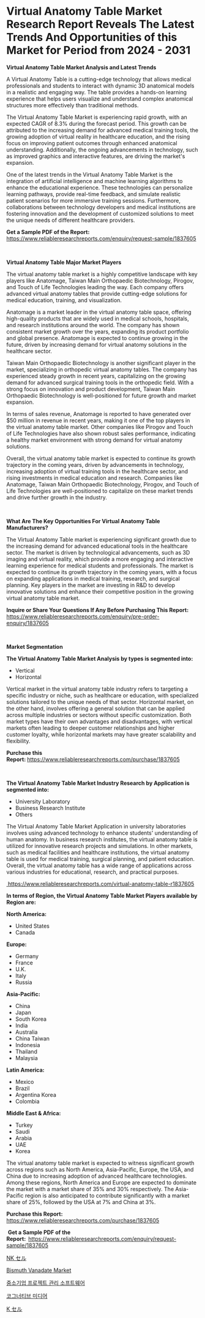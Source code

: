 <p><h1>Virtual Anatomy Table Market Research Report Reveals The Latest Trends And Opportunities of this Market for Period from 2024 - 2031</h1></p><p><strong>Virtual Anatomy Table Market Analysis and Latest Trends</strong></p>
<p><p>A Virtual Anatomy Table is a cutting-edge technology that allows medical professionals and students to interact with dynamic 3D anatomical models in a realistic and engaging way. The table provides a hands-on learning experience that helps users visualize and understand complex anatomical structures more effectively than traditional methods.</p><p>The Virtual Anatomy Table Market is experiencing rapid growth, with an expected CAGR of 8.3% during the forecast period. This growth can be attributed to the increasing demand for advanced medical training tools, the growing adoption of virtual reality in healthcare education, and the rising focus on improving patient outcomes through enhanced anatomical understanding. Additionally, the ongoing advancements in technology, such as improved graphics and interactive features, are driving the market's expansion.</p><p>One of the latest trends in the Virtual Anatomy Table Market is the integration of artificial intelligence and machine learning algorithms to enhance the educational experience. These technologies can personalize learning pathways, provide real-time feedback, and simulate realistic patient scenarios for more immersive training sessions. Furthermore, collaborations between technology developers and medical institutions are fostering innovation and the development of customized solutions to meet the unique needs of different healthcare providers.</p></p>
<p><strong>Get a Sample PDF of the Report:&nbsp;</strong> <a href="https://www.reliableresearchreports.com/enquiry/request-sample/1837605">https://www.reliableresearchreports.com/enquiry/request-sample/1837605</a></p>
<p>&nbsp;</p>
<p><strong>Virtual Anatomy Table Major Market Players</strong></p>
<p><p>The virtual anatomy table market is a highly competitive landscape with key players like Anatomage, Taiwan Main Orthopaedic Biotechnology, Pirogov, and Touch of Life Technologies leading the way. Each company offers advanced virtual anatomy tables that provide cutting-edge solutions for medical education, training, and visualization.</p><p>Anatomage is a market leader in the virtual anatomy table space, offering high-quality products that are widely used in medical schools, hospitals, and research institutions around the world. The company has shown consistent market growth over the years, expanding its product portfolio and global presence. Anatomage is expected to continue growing in the future, driven by increasing demand for virtual anatomy solutions in the healthcare sector.</p><p>Taiwan Main Orthopaedic Biotechnology is another significant player in the market, specializing in orthopedic virtual anatomy tables. The company has experienced steady growth in recent years, capitalizing on the growing demand for advanced surgical training tools in the orthopedic field. With a strong focus on innovation and product development, Taiwan Main Orthopaedic Biotechnology is well-positioned for future growth and market expansion.</p><p>In terms of sales revenue, Anatomage is reported to have generated over $50 million in revenue in recent years, making it one of the top players in the virtual anatomy table market. Other companies like Pirogov and Touch of Life Technologies have also shown robust sales performance, indicating a healthy market environment with strong demand for virtual anatomy solutions.</p><p>Overall, the virtual anatomy table market is expected to continue its growth trajectory in the coming years, driven by advancements in technology, increasing adoption of virtual training tools in the healthcare sector, and rising investments in medical education and research. Companies like Anatomage, Taiwan Main Orthopaedic Biotechnology, Pirogov, and Touch of Life Technologies are well-positioned to capitalize on these market trends and drive further growth in the industry.</p></p>
<p>&nbsp;</p>
<p><strong>What Are The Key Opportunities For Virtual Anatomy Table Manufacturers?</strong></p>
<p><p>The Virtual Anatomy Table market is experiencing significant growth due to the increasing demand for advanced educational tools in the healthcare sector. The market is driven by technological advancements, such as 3D imaging and virtual reality, which provide a more engaging and interactive learning experience for medical students and professionals. The market is expected to continue its growth trajectory in the coming years, with a focus on expanding applications in medical training, research, and surgical planning. Key players in the market are investing in R&D to develop innovative solutions and enhance their competitive position in the growing virtual anatomy table market.</p></p>
<p><strong>Inquire or Share Your Questions If Any Before Purchasing This Report:</strong> <a href="https://www.reliableresearchreports.com/enquiry/pre-order-enquiry/1837605">https://www.reliableresearchreports.com/enquiry/pre-order-enquiry/1837605</a></p>
<p>&nbsp;</p>
<p><strong>Market Segmentation</strong></p>
<p><strong>The Virtual Anatomy Table Market Analysis by types is segmented into:</strong></p>
<p><ul><li>Vertical</li><li>Horizontal</li></ul></p>
<p><p>Vertical market in the virtual anatomy table industry refers to targeting a specific industry or niche, such as healthcare or education, with specialized solutions tailored to the unique needs of that sector. Horizontal market, on the other hand, involves offering a general solution that can be applied across multiple industries or sectors without specific customization. Both market types have their own advantages and disadvantages, with vertical markets often leading to deeper customer relationships and higher customer loyalty, while horizontal markets may have greater scalability and flexibility.</p></p>
<p><strong>Purchase this Report:&nbsp;</strong><a href="https://www.reliableresearchreports.com/purchase/1837605">https://www.reliableresearchreports.com/purchase/1837605</a></p>
<p>&nbsp;</p>
<p><strong>The Virtual Anatomy Table Market Industry Research by Application is segmented into:</strong></p>
<p><ul><li>University Laboratory</li><li>Business Research Institute</li><li>Others</li></ul></p>
<p><p>The Virtual Anatomy Table Market Application in university laboratories involves using advanced technology to enhance students' understanding of human anatomy. In business research institutes, the virtual anatomy table is utilized for innovative research projects and simulations. In other markets, such as medical facilities and healthcare institutions, the virtual anatomy table is used for medical training, surgical planning, and patient education. Overall, the virtual anatomy table has a wide range of applications across various industries for educational, research, and practical purposes.</p></p>
<p><a href="https://www.reliableresearchreports.com/virtual-anatomy-table-r1837605">&nbsp;https://www.reliableresearchreports.com/virtual-anatomy-table-r1837605</a></p>
<p><strong>In terms of Region, the Virtual Anatomy Table Market Players available by Region are:</strong></p>
<p>
    <p> <strong> North America: </strong>
        <ul>
            <li>United States</li>
            <li>Canada</li>
        </ul>
        </p> 
    <p> <strong> Europe: </strong>
        <ul>
            <li>Germany</li>
            <li>France</li>
            <li>U.K.</li>
            <li>Italy</li>
            <li>Russia</li>
        </ul>
        </p> 
    <p> <strong> Asia-Pacific: </strong>
        <ul>
            <li>China</li>
            <li>Japan</li>
            <li>South Korea</li>
            <li>India</li>
            <li>Australia</li>
            <li>China Taiwan</li>
            <li>Indonesia</li>
            <li>Thailand</li>
            <li>Malaysia</li>
        </ul>
        </p> 
    <p> <strong> Latin America: </strong>
        <ul>
            <li>Mexico</li>
            <li>Brazil</li>
            <li>Argentina Korea</li>
            <li>Colombia</li>
        </ul>
        </p> 
    <p> <strong> Middle East & Africa: </strong>
        <ul>
            <li>Turkey</li>
            <li>Saudi</li>
            <li>Arabia</li>
            <li>UAE</li>
            <li>Korea</li>
        </ul>
    </p>
    </p>
<p><p>The virtual anatomy table market is expected to witness significant growth across regions such as North America, Asia-Pacific, Europe, the USA, and China due to increasing adoption of advanced healthcare technologies. Among these regions, North America and Europe are expected to dominate the market with a market share of 35% and 30% respectively. The Asia-Pacific region is also anticipated to contribute significantly with a market share of 25%, followed by the USA at 7% and China at 3%.</p></p>
<p><strong>Purchase this Report: </strong><a href="https://www.reliableresearchreports.com/purchase/1837605">https://www.reliableresearchreports.com/purchase/1837605</a></p>
<p>&nbsp;<strong>Get a Sample PDF of the Report:&nbsp;&nbsp;</strong><a href="https://www.reliableresearchreports.com/enquiry/request-sample/1837605">https://www.reliableresearchreports.com/enquiry/request-sample/1837605</a></p>
<p><strong></strong></p>
<p><p><a href="https://github.com/hilmi-2a/Market-Research-Report-List-1/blob/main/604972736858.md">NK セル</a></p><p><a href="https://issuu.com/reportprime-2/docs/bismuth-vanadate-market-size-2030.pptx">Bismuth Vanadate Market</a></p><p><a href="https://medium.com/@brionnaboyle/%EC%86%8C%EA%B8%B0%EC%97%85-%ED%94%84%EB%A1%9C%EC%A0%9D%ED%8A%B8-%EA%B4%80%EB%A6%AC-%EC%86%8C%ED%94%84%ED%8A%B8%EC%9B%A8%EC%96%B4-%EC%8B%9C%EC%9E%A5-%EC%9C%A0%ED%98%95-%EC%9D%91%EC%9A%A9-%EB%B0%8F-%EC%A7%80%EB%A6%AC%EC%A0%81%EC%9D%B8-%EC%B8%A1%EB%A9%B4%EC%97%90%EC%84%9C%EC%9D%98-%ED%8F%AC%EA%B4%84%EC%A0%81%EC%9D%B8-%ED%8F%89%EA%B0%80-8c5abb033486">중소기업 프로젝트 관리 소프트웨어</a></p><p><a href="https://medium.com/@elisamohr1973/%EC%9D%B8%EC%A7%80-%EB%AF%B8%EB%94%94%EC%96%B4-%EC%8B%9C%EC%9E%A5-%EA%B7%9C%EB%AA%A8-%EC%8B%9C%EC%9E%A5-%EC%A0%84%EB%A7%9D%EA%B3%BC-%EC%8B%9C%EC%9E%A5-%EC%98%88%EC%B8%A1-2024%EB%85%84%EB%B6%80%ED%84%B0-2031%EB%85%84%EA%B9%8C%EC%A7%80-7bfa37be1c69">코그너티브 미디어</a></p><p><a href="https://github.com/jkjreqjscoxx7/Market-Research-Report-List-1/blob/main/618825136857.md">K セル</a></p></p>